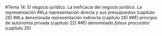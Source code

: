 #Tema 14: El negocio jurídico. La ineficacia del negocio jurídico. La representación
##La representación directa y sus presupuestos (capítulo 26)
##La denominada representación indirecta (capítulo 26)
##El principio de autonomía privada (capítulo 22)
##El denominado *falsus procurator* (capítulo 26)
